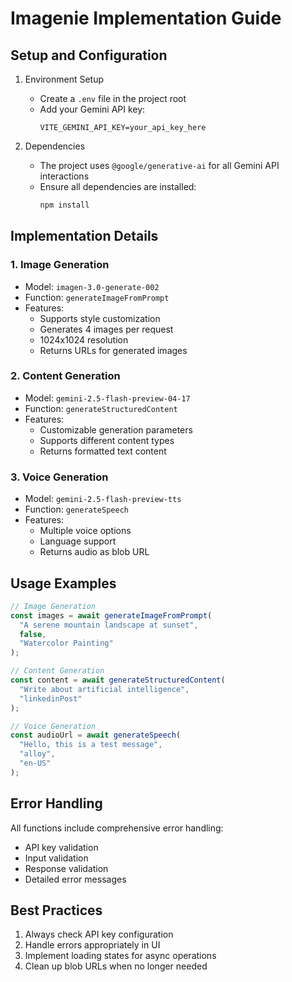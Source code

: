 # Imagenie Implementation Guide

## Setup and Configuration

1. Environment Setup
   - Create a `.env` file in the project root
   - Add your Gemini API key:
     ```
     VITE_GEMINI_API_KEY=your_api_key_here
     ```

2. Dependencies
   - The project uses `@google/generative-ai` for all Gemini API interactions
   - Ensure all dependencies are installed:
     ```bash
     npm install
     ```

## Implementation Details

### 1. Image Generation
- Model: `imagen-3.0-generate-002`
- Function: `generateImageFromPrompt`
- Features:
  - Supports style customization
  - Generates 4 images per request
  - 1024x1024 resolution
  - Returns URLs for generated images

### 2. Content Generation
- Model: `gemini-2.5-flash-preview-04-17`
- Function: `generateStructuredContent`
- Features:
  - Customizable generation parameters
  - Supports different content types
  - Returns formatted text content

### 3. Voice Generation
- Model: `gemini-2.5-flash-preview-tts`
- Function: `generateSpeech`
- Features:
  - Multiple voice options
  - Language support
  - Returns audio as blob URL

## Usage Examples

```typescript
// Image Generation
const images = await generateImageFromPrompt(
  "A serene mountain landscape at sunset",
  false,
  "Watercolor Painting"
);

// Content Generation
const content = await generateStructuredContent(
  "Write about artificial intelligence",
  "linkedinPost"
);

// Voice Generation
const audioUrl = await generateSpeech(
  "Hello, this is a test message",
  "alloy",
  "en-US"
);
```

## Error Handling

All functions include comprehensive error handling:
- API key validation
- Input validation
- Response validation
- Detailed error messages

## Best Practices

1. Always check API key configuration
2. Handle errors appropriately in UI
3. Implement loading states for async operations
4. Clean up blob URLs when no longer needed